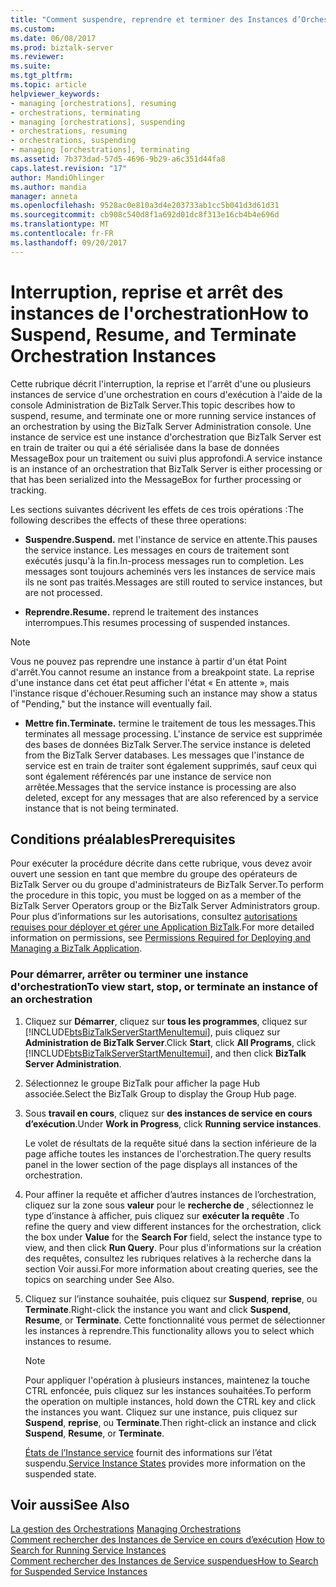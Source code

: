 ```yaml
---
title: "Comment suspendre, reprendre et terminer des Instances d’Orchestration | Documents Microsoft"
ms.custom: 
ms.date: 06/08/2017
ms.prod: biztalk-server
ms.reviewer: 
ms.suite: 
ms.tgt_pltfrm: 
ms.topic: article
helpviewer_keywords:
- managing [orchestrations], resuming
- orchestrations, terminating
- managing [orchestrations], suspending
- orchestrations, resuming
- orchestrations, suspending
- managing [orchestrations], terminating
ms.assetid: 7b373dad-57d5-4696-9b29-a6c351d44fa8
caps.latest.revision: "17"
author: MandiOhlinger
ms.author: mandia
manager: anneta
ms.openlocfilehash: 9528ac0e810a3d4e203733ab1cc5b041d3d61d31
ms.sourcegitcommit: cb908c540d8f1a692d01dc8f313e16cb4b4e696d
ms.translationtype: MT
ms.contentlocale: fr-FR
ms.lasthandoff: 09/20/2017
---
```

# <a name="how-to-suspend-resume-and-terminate-orchestration-instances"></a><span data-ttu-id="c7ba8-102">Interruption, reprise et arrêt des instances de l'orchestration</span><span class="sxs-lookup"><span data-stu-id="c7ba8-102">How to Suspend, Resume, and Terminate Orchestration Instances</span></span>
<span data-ttu-id="c7ba8-103">Cette rubrique décrit l'interruption, la reprise et l'arrêt d'une ou plusieurs instances de service d'une orchestration en cours d'exécution à l'aide de la console Administration de BizTalk Server.</span><span class="sxs-lookup"><span data-stu-id="c7ba8-103">This topic describes how to suspend, resume, and terminate one or more running service instances of an orchestration by using the BizTalk Server Administration console.</span></span> <span data-ttu-id="c7ba8-104">Une instance de service est une instance d'orchestration que BizTalk Server est en train de traiter ou qui a été sérialisée dans la base de données MessageBox pour un traitement ou suivi plus approfondi.</span><span class="sxs-lookup"><span data-stu-id="c7ba8-104">A service instance is an instance of an orchestration that BizTalk Server is either processing or that has been serialized into the MessageBox for further processing or tracking.</span></span>  
  
 <span data-ttu-id="c7ba8-105">Les sections suivantes décrivent les effets de ces trois opérations :</span><span class="sxs-lookup"><span data-stu-id="c7ba8-105">The following describes the effects of these three operations:</span></span>  
  
-   <span data-ttu-id="c7ba8-106">**Suspendre.**</span><span class="sxs-lookup"><span data-stu-id="c7ba8-106">**Suspend.**</span></span> <span data-ttu-id="c7ba8-107">met l'instance de service en attente.</span><span class="sxs-lookup"><span data-stu-id="c7ba8-107">This pauses the service instance.</span></span> <span data-ttu-id="c7ba8-108">Les messages en cours de traitement sont exécutés jusqu'à la fin.</span><span class="sxs-lookup"><span data-stu-id="c7ba8-108">In-process messages run to completion.</span></span> <span data-ttu-id="c7ba8-109">Les messages sont toujours acheminés vers les instances de service mais ils ne sont pas traités.</span><span class="sxs-lookup"><span data-stu-id="c7ba8-109">Messages are still routed to service instances, but are not processed.</span></span>  
  
-   <span data-ttu-id="c7ba8-110">**Reprendre.**</span><span class="sxs-lookup"><span data-stu-id="c7ba8-110">**Resume.**</span></span> <span data-ttu-id="c7ba8-111">reprend le traitement des instances interrompues.</span><span class="sxs-lookup"><span data-stu-id="c7ba8-111">This resumes processing of suspended instances.</span></span>  
  
> [!NOTE]
>  <span data-ttu-id="c7ba8-112">Vous ne pouvez pas reprendre une instance à partir d'un état Point d'arrêt.</span><span class="sxs-lookup"><span data-stu-id="c7ba8-112">You cannot resume an instance from a breakpoint state.</span></span> <span data-ttu-id="c7ba8-113">La reprise d'une instance dans cet état peut afficher l'état « En attente », mais l'instance risque d'échouer.</span><span class="sxs-lookup"><span data-stu-id="c7ba8-113">Resuming such an instance may show a status of "Pending," but the instance will eventually fail.</span></span>  
  
-   <span data-ttu-id="c7ba8-114">**Mettre fin.**</span><span class="sxs-lookup"><span data-stu-id="c7ba8-114">**Terminate.**</span></span> <span data-ttu-id="c7ba8-115">termine le traitement de tous les messages.</span><span class="sxs-lookup"><span data-stu-id="c7ba8-115">This terminates all message processing.</span></span> <span data-ttu-id="c7ba8-116">L'instance de service est supprimée des bases de données BizTalk Server.</span><span class="sxs-lookup"><span data-stu-id="c7ba8-116">The service instance is deleted from the BizTalk Server databases.</span></span> <span data-ttu-id="c7ba8-117">Les messages que l'instance de service est en train de traiter sont également supprimés, sauf ceux qui sont également référencés par une instance de service non arrêtée.</span><span class="sxs-lookup"><span data-stu-id="c7ba8-117">Messages that the service instance is processing are also deleted, except for any messages that are also referenced by a service instance that is not being terminated.</span></span>  
  
## <a name="prerequisites"></a><span data-ttu-id="c7ba8-118">Conditions préalables</span><span class="sxs-lookup"><span data-stu-id="c7ba8-118">Prerequisites</span></span>  
 <span data-ttu-id="c7ba8-119">Pour exécuter la procédure décrite dans cette rubrique, vous devez avoir ouvert une session en tant que membre du groupe des opérateurs de BizTalk Server ou du groupe d'administrateurs de BizTalk Server.</span><span class="sxs-lookup"><span data-stu-id="c7ba8-119">To perform the procedure in this topic, you must be logged on as a member of the BizTalk Server Operators group or the BizTalk Server Administrators group.</span></span> <span data-ttu-id="c7ba8-120">Pour plus d’informations sur les autorisations, consultez [autorisations requises pour déployer et gérer une Application BizTalk](../core/permissions-required-for-deploying-and-managing-a-biztalk-application.md).</span><span class="sxs-lookup"><span data-stu-id="c7ba8-120">For more detailed information on permissions, see [Permissions Required for Deploying and Managing a BizTalk Application](../core/permissions-required-for-deploying-and-managing-a-biztalk-application.md).</span></span>  
  
### <a name="to-view-start-stop-or-terminate-an-instance-of-an-orchestration"></a><span data-ttu-id="c7ba8-121">Pour démarrer, arrêter ou terminer une instance d'orchestration</span><span class="sxs-lookup"><span data-stu-id="c7ba8-121">To view start, stop, or terminate an instance of an orchestration</span></span>  
  
1.  <span data-ttu-id="c7ba8-122">Cliquez sur **Démarrer**, cliquez sur **tous les programmes**, cliquez sur [!INCLUDE[btsBizTalkServerStartMenuItemui](../includes/btsbiztalkserverstartmenuitemui-md.md)], puis cliquez sur **Administration de BizTalk Server**.</span><span class="sxs-lookup"><span data-stu-id="c7ba8-122">Click **Start**, click **All Programs**, click [!INCLUDE[btsBizTalkServerStartMenuItemui](../includes/btsbiztalkserverstartmenuitemui-md.md)], and then click **BizTalk Server Administration**.</span></span>  
  
2.  <span data-ttu-id="c7ba8-123">Sélectionnez le groupe BizTalk pour afficher la page Hub associée.</span><span class="sxs-lookup"><span data-stu-id="c7ba8-123">Select the BizTalk Group to display the Group Hub page.</span></span>  
  
3.  <span data-ttu-id="c7ba8-124">Sous **travail en cours**, cliquez sur **des instances de service en cours d’exécution**.</span><span class="sxs-lookup"><span data-stu-id="c7ba8-124">Under **Work in Progress**, click **Running service instances**.</span></span>  
  
     <span data-ttu-id="c7ba8-125">Le volet de résultats de la requête situé dans la section inférieure de la page affiche toutes les instances de l'orchestration.</span><span class="sxs-lookup"><span data-stu-id="c7ba8-125">The query results panel in the lower section of the page displays all instances of the orchestration.</span></span>  
  
4.  <span data-ttu-id="c7ba8-126">Pour affiner la requête et afficher d’autres instances de l’orchestration, cliquez sur la zone sous **valeur** pour le **recherche de** , sélectionnez le type d’instance à afficher, puis cliquez sur **exécuter la requête** .</span><span class="sxs-lookup"><span data-stu-id="c7ba8-126">To refine the query and view different instances for the orchestration, click the box under **Value** for the **Search For** field, select the instance type to view, and then click **Run Query**.</span></span> <span data-ttu-id="c7ba8-127">Pour plus d'informations sur la création des requêtes, consultez les rubriques relatives à la recherche dans la section Voir aussi.</span><span class="sxs-lookup"><span data-stu-id="c7ba8-127">For more information about creating queries, see the topics on searching under See Also.</span></span>  
  
5.  <span data-ttu-id="c7ba8-128">Cliquez sur l’instance souhaitée, puis cliquez sur **Suspend**, **reprise**, ou **Terminate**.</span><span class="sxs-lookup"><span data-stu-id="c7ba8-128">Right-click the instance you want and click **Suspend**, **Resume**, or **Terminate**.</span></span> <span data-ttu-id="c7ba8-129">Cette fonctionnalité vous permet de sélectionner les instances à reprendre.</span><span class="sxs-lookup"><span data-stu-id="c7ba8-129">This functionality allows you to select which instances to resume.</span></span>  
  
    > [!NOTE]
    >  <span data-ttu-id="c7ba8-130">Pour appliquer l'opération à plusieurs instances, maintenez la touche CTRL enfoncée, puis cliquez sur les instances souhaitées.</span><span class="sxs-lookup"><span data-stu-id="c7ba8-130">To perform the operation on multiple instances, hold down the CTRL key and click the instances you want.</span></span> <span data-ttu-id="c7ba8-131">Cliquez sur une instance, puis cliquez sur **Suspend**, **reprise**, ou **Terminate**.</span><span class="sxs-lookup"><span data-stu-id="c7ba8-131">Then right-click an instance and click **Suspend**, **Resume**, or **Terminate**.</span></span>  
  
     <span data-ttu-id="c7ba8-132">[États de l’Instance service](../core/service-instance-states.md) fournit des informations sur l’état suspendu.</span><span class="sxs-lookup"><span data-stu-id="c7ba8-132">[Service Instance States](../core/service-instance-states.md) provides more information on the suspended state.</span></span>  
  
## <a name="see-also"></a><span data-ttu-id="c7ba8-133">Voir aussi</span><span class="sxs-lookup"><span data-stu-id="c7ba8-133">See Also</span></span>  
 <span data-ttu-id="c7ba8-134">[La gestion des Orchestrations](../core/managing-orchestrations.md) </span><span class="sxs-lookup"><span data-stu-id="c7ba8-134">[Managing Orchestrations](../core/managing-orchestrations.md) </span></span>  
 <span data-ttu-id="c7ba8-135">[Comment rechercher des Instances de Service en cours d’exécution](../core/how-to-search-for-running-service-instances.md) </span><span class="sxs-lookup"><span data-stu-id="c7ba8-135">[How to Search for Running Service Instances](../core/how-to-search-for-running-service-instances.md) </span></span>  
 [<span data-ttu-id="c7ba8-136">Comment rechercher des Instances de Service suspendues</span><span class="sxs-lookup"><span data-stu-id="c7ba8-136">How to Search for Suspended Service Instances</span></span>](../core/how-to-search-for-suspended-service-instances.md)
